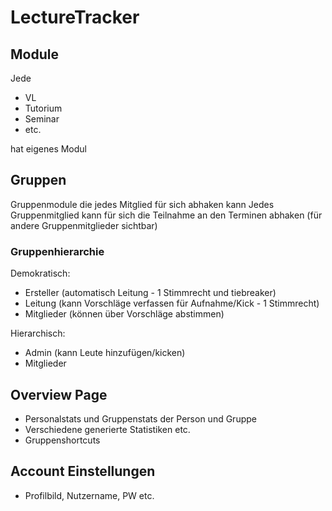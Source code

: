 # LectureTracker

## Module
  Jede
  - VL
  - Tutorium
  - Seminar
  - etc.
  
  hat eigenes Modul


## Gruppen
  Gruppenmodule die jedes Mitglied für sich abhaken kann
  Jedes Gruppenmitglied kann für sich die Teilnahme an den Terminen abhaken (für andere Gruppenmitglieder sichtbar)
  
### Gruppenhierarchie
  Demokratisch:
  - Ersteller (automatisch Leitung - 1 Stimmrecht und tiebreaker)
  - Leitung (kann Vorschläge verfassen für Aufnahme/Kick - 1 Stimmrecht) 
  - Mitglieder (können über Vorschläge abstimmen)
  
  Hierarchisch:
  - Admin (kann Leute hinzufügen/kicken)
  - Mitglieder



## Overview Page
- Personalstats und Gruppenstats der Person und Gruppe
- Verschiedene generierte Statistiken etc. 
- Gruppenshortcuts


## Account Einstellungen
- Profilbild, Nutzername, PW etc. 
